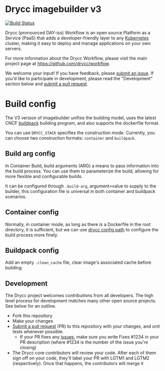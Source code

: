 # Drycc imagebuilder v3
[![Build Status](https://woodpecker.drycc.cc/api/badges/drycc/imagebuilder/status.svg)](https://woodpecker.drycc.cc/drycc/imagebuilder)

Drycc (pronounced DAY-iss) Workflow is an open source Platform as a Service (PaaS) that adds a developer-friendly layer to any [Kubernetes](http://kubernetes.io) cluster, making it easy to deploy and manage applications on your own servers.

For more information about the Drycc Workflow, please visit the main project page at https://github.com/drycc/workflow.

We welcome your input! If you have feedback, please [submit an issue][issues]. If you'd like to participate in development, please read the "Development" section below and [submit a pull request][prs].

# Build config

The V3 version of imagebuilder unifies the building model, uses the latest CNCF [buildpack](https://github.com/buildpacks) building program, and also supports the dockerfile format.

You can use `DRYCC_STACK` specifies the construction mode. Currently, you can choose two construction formats: `container` and `buildpack`.

## Build arg config

In Container Build, build arguments (ARG) a means to pass information into the build process. You can use them to parameterize the build, allowing for more flexible and configurable builds.

It can be configured through `.build-arg`, argument=value to supply to the builder, this configuration file is universal in both container and buildpack scenarios.

## Container config

Normally, in container mode, as long as there is a Dockerfile in the root directory, it is sufficient, but we can use [drycc config path](https://www.drycc.cc/docs/applications/using-dryccpath/) to configure the build process more finely.

## Buildpack config

Add an empty `.clean_cache` file, clear image's associated cache before building.

## Development

The Drycc project welcomes contributions from all developers. The high level process for development matches many other open source projects. See below for an outline.

* Fork this repository
* Make your changes
* [Submit a pull request][prs] (PR) to this repository with your changes, and unit tests whenever possible.
  * If your PR fixes any [issues][issues], make sure you write Fixes #1234 in your PR description (where #1234 is the number of the issue you're closing)
* The Drycc core contributors will review your code. After each of them sign off on your code, they'll label your PR with LGTM1 and LGTM2 (respectively). Once that happens, the contributors will merge it

[issues]: https://github.com/drycc/imagebuilder/issues
[prs]: https://github.com/drycc/imagebuilder/pulls
[s3-api]: http://docs.aws.amazon.com/AmazonS3/latest/API/APIRest.html
